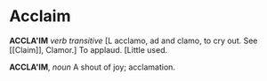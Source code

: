 # Acclaim

**ACCLA'IM** _verb transitive_ \[L acclamo, ad and clamo, to cry out. See [[Claim]], Clamor.\] To applaud. \[Little used.

**ACCLA'IM**, _noun_ A shout of joy; acclamation.